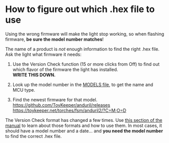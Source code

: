 # How to figure out which .hex file to use

Using the wrong firmware will make the light stop working, so when flashing
firmware, **be sure the model number matches**!

The name of a product is *not* enough information to find the right .hex
file.  Ask the light what firmware it needs:

1. Use the Version Check function (15 or more clicks from Off) to find out
   which flavor of the firmware the light has installed.  
   **WRITE THIS DOWN.**

2. Look up the model number in the [MODELS file](../MODELS),
   to get the name and MCU type.

3. Find the newest firmware for that model.  
   https://github.com/ToyKeeper/anduril/releases  
   https://toykeeper.net/torches/fsm/anduril2/?C=M;O=D

The Version Check format has changed a few times.  Use
[this section of the manual](anduril-manual.md#Version_Check_Formats)
to learn about those formats and how to use them.  In most cases, it should
have a model number and a date... and **you need the model number** to find
the correct .hex file.

